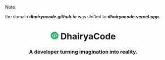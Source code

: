 > [!NOTE]
> the domain **_dhairyacode.github.io_** was shifted to **_dhairyacode.vercel.app_**. 

<h1 align="center">
  <a href="https://dhairyacode.vercel.app"><img src="assets/logo.svg" width="25" height="25" alt="LOGO"></a>
  DhairyaCode
</h1>

<h3 align="center">A developer turning imagination into reality.</h3>

